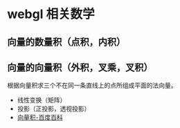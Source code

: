 # webgl 相关数学


## 向量的数量积（点积，内积）


## 向量的向量积（外积，叉乘，叉积）
根据向量积求三个不在同一条直线上的点所组成平面的法向量。

- 线性变换（矩阵）
- 投影（正投影，透视投影）
- [向量积-百度百科](https://baike.baidu.com/item/%E5%90%91%E9%87%8F%E7%A7%AF/4601007?fr=ge_ala)
